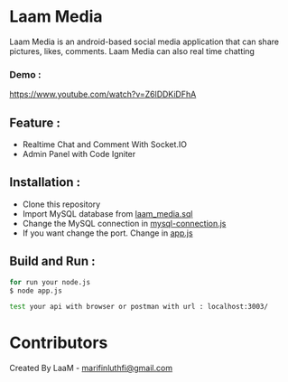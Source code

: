 # Laam Media
Laam Media is an android-based social media application that can share pictures, likes, comments. Laam Media can also real time chatting

### Demo :
https://www.youtube.com/watch?v=Z6lDDKiDFhA

## Feature :
  * Realtime Chat and Comment With Socket.IO
  * Admin Panel with Code Igniter
  
## Installation :
  * Clone this repository
  * Import MySQL database from [laam_media.sql](https://github.com/luthfiarifin/LaamMedia_API/blob/master/laam_media.sql) 
  * Change the MySQL connection in [mysql-connection.js](https://github.com/luthfiarifin/LaamMedia_API/blob/master/utils/mysql-connection.js)
  * If you want change the port. Change in [app.js](https://github.com/luthfiarifin/LaamMedia_API/blob/master/app.js)
  
## Build and Run :
```sh
for run your node.js
$ node app.js

test your api with browser or postman with url : localhost:3003/
```

# Contributors
Created By LaaM - marifinluthfi@gmail.com

